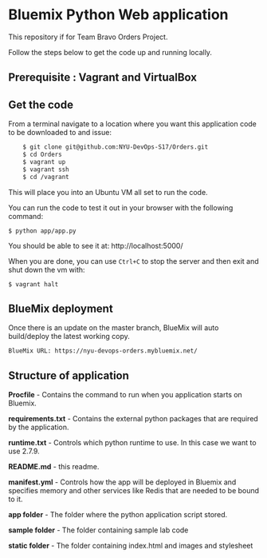 # Bluemix Python Web application
This repository if for Team Bravo Orders Project.

Follow the steps below to get the code up and running locally.

## Prerequisite : Vagrant and VirtualBox

## Get the code
From a terminal navigate to a location where you want this application code to be downloaded to and issue:
```bash
    $ git clone git@github.com:NYU-DevOps-S17/Orders.git
    $ cd Orders
    $ vagrant up
    $ vagrant ssh
    $ cd /vagrant
```
This will place you into an Ubuntu VM all set to run the code.

You can run the code to test it out in your browser with the following command:

    $ python app/app.py

You should be able to see it at: http://localhost:5000/

When you are done, you can use `Ctrl+C` to stop the server and then exit and shut down the vm with:

    $ vagrant halt

## BlueMix deployment

Once there is an update on the master branch, BlueMix will auto build/deploy the latest working copy.

    BlueMix URL: https://nyu-devops-orders.mybluemix.net/

## Structure of application
**Procfile** - Contains the command to run when you application starts on Bluemix. 

**requirements.txt** - Contains the external python packages that are required by the application. 

**runtime.txt** - Controls which python runtime to use. In this case we want to use 2.7.9.

**README.md** - this readme.

**manifest.yml** - Controls how the app will be deployed in Bluemix and specifies memory and other services like Redis that are needed to be bound to it.

**app folder** - The folder where the python application script stored.

**sample folder** - The folder containing sample lab code

**static folder** - The folder containing index.html and images and stylesheet
